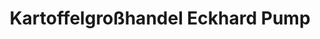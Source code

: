 ---
title: "Kartoffelgroßhandel Eckhard Pump"
url: /wakendorf-ii/kartoffelgrosshandel-eckhard-pump/
shop: Großhandel
---
